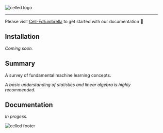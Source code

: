 <img src="https://celled-images.s3-us-west-1.amazonaws.com/github/banner.jpg?raw=true" alt="celled logo">

---

Please visit [Cell-Ed/umbrella](https://github.com/Cell-Ed/umbrella) to get started with our documentation 🙌

## Installation

*Coming soon.*

## Summary

A survey of fundamental machine learning concepts. 

*A basic understanding of statistics and linear algebra is highly recommended.*

## Documentation

*In progess.*


<img src="https://celled-images.s3-us-west-1.amazonaws.com/github/footer.jpg?raw=true" alt="celled footer">